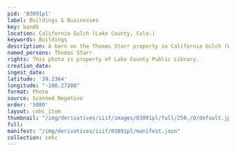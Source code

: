 ```yaml
---
pid: '03091pl'
label: Buildings & Businesses
key: bandb
location: California Gulch (Lake County, Colo.)
keywords: Buildings
description: A barn on the Thomas Starr property in California Gulch (Wingenbach Collection)
named_persons: Thomas Starr
rights: This photo is property of Lake County Public Library.
creation_date: 
ingest_date: 
latitude: '39.2364'
longitude: "-106.27208"
format: Photo
source: Scanned Negative
order: '5080'
layout: cmhc_item
thumbnail: "/img/derivatives/iiif/images/03091pl/full/250,/0/default.jpg"
full: 
manifest: "/img/derivatives/iiif/03091pl/manifest.json"
collection: cmhc
---
```

